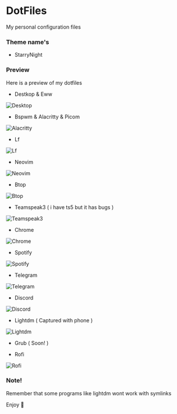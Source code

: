 # DotFiles

My personal configuration files

### Theme name's

- StarryNight

### Preview

Here is a preview of my dotfiles 

- Destkop & Eww

![Desktop](https://i.imgur.com/VndlPMT.png)

- Bspwm & Alacritty & Picom

![Alacritty](https://i.imgur.com/ZYnJveF.png)

- Lf

![Lf](https://i.imgur.com/BAWMaX8.png)

- Neovim

![Neovim](https://i.imgur.com/Cy7HNa5.png)

- Btop

![Btop](https://i.imgur.com/nsdBVsW.png)

- Teamspeak3 ( i have ts5 but it has bugs )

![Teamspeak3](https://i.imgur.com/3nUFOpz.png)

- Chrome

![Chrome](https://i.imgur.com/EWymGnC.png)

- Spotify

![Spotify](https://i.imgur.com/panlpFm.png)

- Telegram

![Telegram](https://i.imgur.com/bo74BgQ.png)

- Discord

![Discord](https://i.imgur.com/gIjrVvF.png)

- Lightdm ( Captured with phone )

![Lightdm](https://i.imgur.com/SJuXh7d.jpg)

- Grub ( Soon! )

- Rofi

![Rofi](https://i.imgur.com/zGHMBOg.gif)

### Note!

Remember that some programs like lightdm wont work with symlinks

Enjoy 🫠
